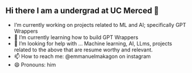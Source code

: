 ## Hi there I am a undergrad at UC Merced 👋



- I’m currently working on projects related to ML and AI; specifically GPT Wrappers
- 🌱 I’m currently learning how to build GPT Wrappers
- 🤔 I’m looking for help with ... Machine learning, AI, LLms, projects related to the above that are resume worthy and relevant.
- 📫 How to reach me: @emmanuelmakagon on instagram 
- 😄 Pronouns: him

